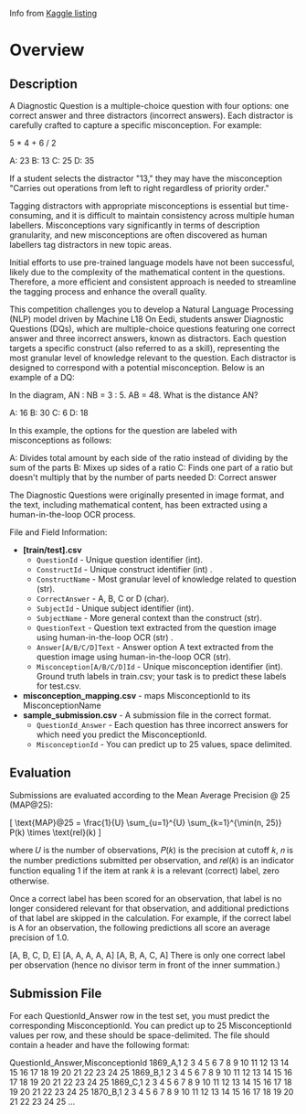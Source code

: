 Info from [Kaggle listing](https://www.kaggle.com/competitions/eedi-mining-misconceptions-in-mathematics/overview)

# Overview

## Description

A Diagnostic Question is a multiple-choice question with four options: one correct answer and three distractors (incorrect answers). Each distractor is carefully crafted to capture a specific misconception. For example:

5 * 4 + 6 / 2

A: 23
B: 13
C: 25
D: 35

If a student selects the distractor "13," they may have the misconception "Carries out operations from left to right regardless of priority order."

Tagging distractors with appropriate misconceptions is essential but time-consuming, and it is difficult to maintain consistency across multiple human labellers. Misconceptions vary significantly in terms of description granularity, and new misconceptions are often discovered as human labellers tag distractors in new topic areas.

Initial efforts to use pre-trained language models have not been successful, likely due to the complexity of the mathematical content in the questions. Therefore, a more efficient and consistent approach is needed to streamline the tagging process and enhance the overall quality.

This competition challenges you to develop a Natural Language Processing (NLP) model driven by Machine L18
On Eedi, students answer Diagnostic Questions (DQs), which are multiple-choice questions featuring one correct answer and three incorrect answers, known as distractors. Each question targets a specific construct (also referred to as a skill), representing the most granular level of knowledge relevant to the question. Each distractor is designed to correspond with a potential misconception. Below is an example of a DQ:

In the diagram, AN : NB = 3 : 5.
AB = 48.
What is the distance AN?

A: 16
B: 30
C: 6
D: 18

In this example, the options for the question are labeled with misconceptions as follows:

A: Divides total amount by each side of the ratio instead of dividing by the sum of the parts
B: Mixes up sides of a ratio
C: Finds one part of a ratio but doesn't multiply that by the number of parts needed
D: Correct answer

The Diagnostic Questions were originally presented in image format, and the text, including mathematical content, has been extracted using a human-in-the-loop OCR process.

File and Field Information: 
- **\[train/test].csv**
  - `QuestionId` - Unique question identifier (int).
  - `ConstructId` - Unique construct identifier (int) .
  - `ConstructName` - Most granular level of knowledge related to question (str).
  - `CorrectAnswer` - A, B, C or D (char).
  - `SubjectId` - Unique subject identifier (int).
  - `SubjectName` - More general context than the construct (str).
  - `QuestionText` - Question text extracted from the question image using human-in-the-loop OCR (str) .
  - `Answer[A/B/C/D]Text` - Answer option A text extracted from the question image using human-in-the-loop OCR (str).
  - `Misconception[A/B/C/D]Id` - Unique misconception identifier (int). Ground truth labels in train.csv; your task is to predict these labels for test.csv.
- **misconception_mapping.csv** - maps MisconceptionId to its MisconceptionName
- **sample_submission.csv** - A submission file in the correct format.
  - `QuestionId_Answer` - Each question has three incorrect answers for which need you predict the MisconceptionId.
  - `MisconceptionId` - You can predict up to 25 values, space delimited.

## Evaluation

Submissions are evaluated according to the Mean Average Precision @ 25 (MAP@25):

\[
\text{MAP}@25 = \frac{1}{U} \sum_{u=1}^{U} \sum_{k=1}^{\min(n, 25)} P(k) \times \text{rel}(k)
\]

where 𝑈 is the number of observations, 𝑃(𝑘) is the precision at cutoff 𝑘, 𝑛 is the number predictions submitted per observation, and 𝑟𝑒𝑙(𝑘) is an indicator function equaling 1 if the item at rank 𝑘 is a relevant (correct) label, zero otherwise.

Once a correct label has been scored for an observation, that label is no longer considered relevant for that observation, and additional predictions of that label are skipped in the calculation. For example, if the correct label is A for an observation, the following predictions all score an average precision of 1.0.

[A, B, C, D, E]
[A, A, A, A, A]
[A, B, A, C, A]
There is only one correct label per observation (hence no divisor term in front of the inner summation.)

## Submission File

For each QuestionId_Answer row in the test set, you must predict the corresponding MisconceptionId. You can predict up to 25 MisconceptionId values per row, and these should be space-delimited. The file should contain a header and have the following format:

QuestionId_Answer,MisconceptionId
1869_A,1 2 3 4 5 6 7 8 9 10 11 12 13 14 15 16 17 18 19 20 21 22 23 24 25
1869_B,1 2 3 4 5 6 7 8 9 10 11 12 13 14 15 16 17 18 19 20 21 22 23 24 25
1869_C,1 2 3 4 5 6 7 8 9 10 11 12 13 14 15 16 17 18 19 20 21 22 23 24 25
1870_B,1 2 3 4 5 6 7 8 9 10 11 12 13 14 15 16 17 18 19 20 21 22 23 24 25
...